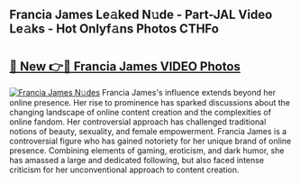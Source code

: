 ## Francia James Le𝚊ked N𝚞de - Part-JAL Video Le𝚊ks - Hot Onlyf𝚊ns Photos CTHFo

# <h2><a href="http://ab69751.deff.icu/?id=Francia+James">🔗 New 👉🔴 Francia James VIDEO Photos</a></h2>

[![Francia James N𝚞des](https://i.imgur.com/rIISA9y.gif)](http://ab69751.deff.icu/?id=Francia+James)
Francia James's influence extends beyond her online presence. Her rise to prominence has sparked discussions about the changing landscape of online content creation and the complexities of online fandom. Her controversial approach has challenged traditional notions of beauty, sexuality, and female empowerment. Francia James is a controversial figure who has gained notoriety for her unique brand of online presence. Combining elements of gaming, eroticism, and dark humor, she has amassed a large and dedicated following, but also faced intense criticism for her unconventional approach to content creation.
